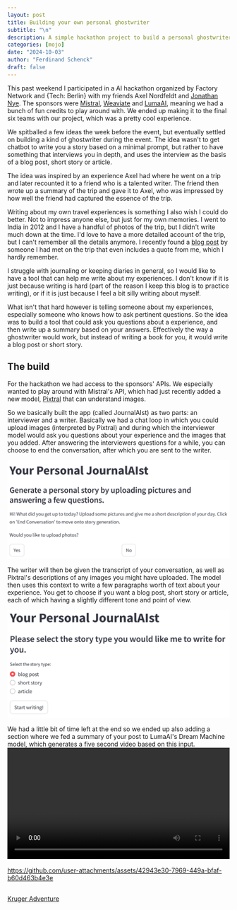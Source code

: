 ```yaml
---
layout: post
title: Building your own personal ghostwriter
subtitle: "\n"
description: A simple hackathon project to build a personal ghostwriter using Mistral's API. 
categories: [mojo]
date: "2024-10-03"
author: "Ferdinand Schenck"
draft: false
---
```


This past weekend I participated in a AI hackathon organized by Factory Network and {Tech: Berlin} with my friends Axel Nordfeldt and [Jonathan Nye](https://denyed.xyz/). The sponsors were [Mistral](https://mistral.ai/), [Weaviate](https://weaviate.io/) and [LumaAI](https://lumalabs.ai/), meaning we had a bunch of fun credits to play around with. 
We ended up making it to the final six teams with our project, which was a pretty cool experience.

We spitballed a few ideas the week before the event, but eventually settled on building a kind of ghostwriter during the event. The idea wasn't to get chatbot to write you a story based on a minimal prompt, but rather to have something that interviews you in depth, and uses the interview as the basis of a blog post, short story or article.   

The idea was inspired by an experience Axel had where he went on a trip and later recounted it to a friend who is a talented writer. The friend then wrote up a summary of the trip and gave it to Axel, who was impressed by how well the friend had captured the essence of the trip. 

Writing about my own travel experiences is something I also wish I could do better. Not to impress anyone else, but just for my own memories. I went to India in 2012 and I have a handful of photos of the trip, but I didn't write much down at the time. I'd love to have a more detailed account of the trip, but I can't remember all the details anymore. I recently found a [blog post](https://travelingwithbangs.wordpress.com/2012/11/05/dogs-in-darjeeling-im-jane-goodall-or-something/) by someone I had met on the trip that even includes a quote from me, which I hardly remember.   

I struggle with journaling or keeping diaries in general, so I would like to have a tool that can help me write about my experiences. I don't know if it is just because writing is hard (part of the reason I keep this blog is to practice writing), or if it is just because I feel a bit silly writing about myself. 

What isn't that hard however is telling someone about my experiences, especially someone who knows how to ask pertinent questions. So the idea was to build a tool that could ask you questions about a experience, and then write up a summary based on your answers. Effectively the way a ghostwriter would work, but instead of writing a book for you, it would write a blog post or short story.

## The build

For the hackathon we had access to the sponsors' APIs. We especially wanted to play around with Mistral's API, which had just recently added a new model, [Pixtral](https://mistral.ai/news/pixtral-12b/) that can understand images. 

So we basically built the app (called JournalAIst) as two parts: an interviewer and a writer. Basically we had a chat loop in which you could upload images (interpreted by Pixtral) and during which the interviewer model would ask you questions about your experience and the images that you added. After answering the interviewers questions for a while, you can choose to end the conversation, after which you are sent to the writer. 

![Interviewer](interviewer_interface.png)

The writer will then be given the transcript of your conversation, as well as Pixtral's descriptions of any images you might have uploaded. The model then uses this context to write a few paragraphs worth of text about your experience. You get to choose if you want a blog post, short story or article, each of which having a slightly different tone and point of view. 

![Writer](writer_interface.png)


We had a little bit of time left at the end so we ended up also adding a section where we fed a summary of your post to LumaAI's Dream Machine model, which generates a five second video based on this input. 
<video src="https://github.com/user-attachments/assets/42943e30-7969-449a-bfaf-b60d463b4e3e" controls="controls" width="100%"> </video>

https://github.com/user-attachments/assets/42943e30-7969-449a-bfaf-b60d463b4e3e


##



[Kruger Adventure](kruger_adventure.md)

